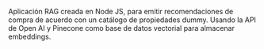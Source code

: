 Aplicación RAG creada en Node JS, para emitir recomendaciones de compra de acuerdo con un catálogo de propiedades dummy. Usando la API de Open AI y Pinecone como base de datos vectorial para almacenar embeddings. 
